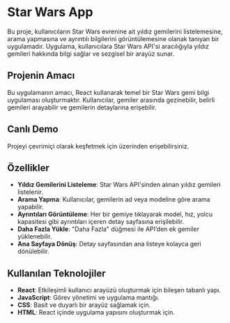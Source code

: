 # Star Wars App

Bu proje, kullanıcıların Star Wars evrenine ait yıldız gemilerini listelemesine, arama yapmasına ve ayrıntılı bilgilerini görüntülemesine olanak tanıyan bir uygulamadır. Uygulama, kullanıcılara Star Wars API'si aracılığıyla yıldız gemileri hakkında bilgi sağlar ve sezgisel bir arayüz sunar.

## Projenin Amacı

Bu uygulamanın amacı, React kullanarak temel bir Star Wars gemi bilgi uygulaması oluşturmaktır. Kullanıcılar, gemiler arasında gezinebilir, belirli gemileri arayabilir ve gemilerin detaylarına erişebilir.

## Canlı Demo

Projeyi çevrimiçi olarak keşfetmek için üzerinden erişebilirsiniz.

## Özellikler

- **Yıldız Gemilerini Listeleme**: Star Wars API'sinden alınan yıldız gemileri listelenir.
- **Arama Yapma**: Kullanıcılar, gemilerin ad veya modeline göre arama yapabilir.
- **Ayrıntıları Görüntüleme**: Her bir gemiye tıklayarak model, hız, yolcu kapasitesi gibi ayrıntıları içeren detay sayfasına erişilebilir.
- **Daha Fazla Yükle**: "Daha Fazla" düğmesi ile API’den ek gemiler yüklenebilir.
- **Ana Sayfaya Dönüş**: Detay sayfasından ana listeye kolayca geri dönülebilir.

## Kullanılan Teknolojiler

- **React**: Etkileşimli kullanıcı arayüzü oluşturmak için bileşen tabanlı yapı.
- **JavaScript**: Görev yönetimi ve uygulama mantığı.
- **CSS**: Basit ve duyarlı bir arayüz sağlamak için.
- **HTML**: React içinde uygulama yapısını oluşturmak için.

